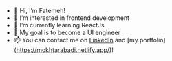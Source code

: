 - 👋 Hi, I’m Fatemeh!
- 👀 I’m interested in frontend development
- 🌱 I’m currently learning ReactJs
- 💞️ My goal is to become a UI engineer
- 📫 You can contact me on [LinkedIn](https://www.linkedin.com/in/fatemehmokhtarabadi/) and [my portfolio] (https://mokhtarabadi.netlify.app/)!

<!---
Mokhtarabadi-dev/Mokhtarabadi-dev is a ✨ special ✨ repository because its `README.md` (this file) appears on your GitHub profile.
You can click the Preview link to take a look at your changes.
--->
